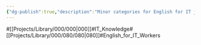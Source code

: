 ```yaml
---
{"dg-publish":true,"description":"Minor categories for English for IT jobs to get you started","permalink":"/projects/library/000/080/080/","dgPassFrontmatter":true,"noteIcon":"0","created":"2024-02-23T18:11:06.899+09:00","updated":"2024-04-11T00:06:15.258+09:00"}
---
```


#[[Projects/Library/000/000\|000]]#IT_Knowledge#[[Projects/Library/000/080/080\|080]]#English_for_IT_Workers



